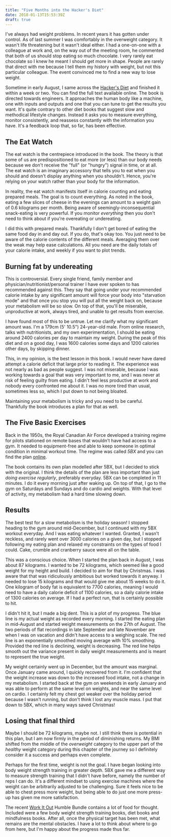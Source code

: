 ```yaml
---
title: "Five Months into the Hacker's Diet"
date: 2018-01-13T15:53:39Z
draft: true
---
```


I've always had weight problems. In recent years it has gotten under control. As
of last summer I was comfortably in the overweight category. It wasn't life
threatening but it wasn't ideal either. I had a one-on-one with a colleague at
work and, on the way out of the meeting room, he commented that both of us
should stop eating so much chocolate. I very rarely eat chocolate so I knew he
meant I should get more in shape. People are rarely that direct with me because
I tell them my history with weight, but not this particular colleague. The event
convinced me to find a new way to lose weight.

Sometime in early August, I same across the [Hacker's
Diet](http://www.fourmilab.ch/hackdiet/) and finished it within a week or two.
You can find the full text available online. The book is directed towards
engineers. It approaches the human body like a machine, one with inputs and
outputs and one that you can tune to get the results you want. It's quite
contrary to other diet books that suggest slow and methodical lifestyle changes.
Instead it asks you to measure everything, monitor consistently, and reassess
constantly with the information you have. It's a feedback loop that, so far, has
been effective.

## The Eat Watch

The eat watch is the centrepiece introduced in the book. The theory is that some
of us are predispositioned to eat more (or less) than our body needs because we
don't receive the "full" (or "hungry") signal in time, or at all. The eat watch
is an imaginary accessory that tells you to eat when you should and doesn't
display anything when you shouldn't. Hence, you're relying on your watch rather
than your body for the information.

In reality, the eat watch manifests itself in calorie counting and eating
prepared meals. The goal is to count everything. As noted in the book, eating a
few slices of cheese in the evenings can amount to a weight gain of 0.6
kilograms per month. Being aware of seemingly-inconsequential snack-eating is
very powerful.  If you monitor *everything* then you don't need to think about
if you're overeating or undereating.

I did this with prepared meals. Thankfully I don't get bored of eating the same
food day in and day out. If you do, that's okay too. You just need to be aware
of the calorie contents of the different meals. Averaging them over the weak may
help ease calculations. All you need are the daily totals of your calorie
intake, and weekly if you want to plot trends.

## Burning fat by undereating

This is controversial. Every single friend, family member and
physician/nutritionist/personal trainer I have ever spoken to has recommended
against this. They say that going under your recommended calorie intake by any
significant amount will force your body into "starvation mode" and that once you
stop you will put all the weight back on, because your metabolism will be so
slow. On top of that, you'll be miserable, unproductive at work, always tired,
and unable to get results from exercise.

I have found most of this to be untrue. Let me clarify what my significant
amount was. I'm a 179cm (5' 10.5") 24-year-old male. From online research, talks
with nutritionists, and my own experimentation, I should be eating around 2400
calories per day to maintain my weight. During the peak of this diet and on a
good day, I was 1600 calories some days and 1200 calories other days, by
skipping dinner.

This, in my opinion, is the best lesson in this book. I would never have dared
attempt a calorie deficit that large prior to reading it. The experience was not
nearly as bad as people suggest. I was not miserable, because I was working
towards a goal that was very important to me, and I was never at risk of feeling
guilty from eating. I didn't feel less productive at work and nobody every
confronted me about it. I was no more tired than usual, sometimes less so, which
I put down to not being bloated.

Maintaining your metabolism is tricky and you need to be careful. Thankfully the
book introduces a plan for that as well.

## The Five Basic Exercises

Back in the 1950s, the Royal Canadian Air Force developed a training regime for
pilots stationed on remote bases that wouldn't have had access to a gym. It
needed to equipment-free and able to keep someone in optimal condition in
minimal workout time. The regime was called *5BX* and you can find the plan
[online](http://fit450.com/HTML/5BX_Intro.html).

The book contains its own plan modelled after 5BX, but I decided to stick with
the original. I think the details of the plan are less important than just
*doing exercise regularly*, preferably everyday. 5BX can be completed in 11
minutes. I do it every morning just after waking up. On top of that, I go to the
gym on Saturdays and Sundays and do cardio and weights. With that level of
activity, my metabolism had a hard time slowing down.

## Results

The best test for a slow metabolism is the holiday season! I stopped heading to
the gym around mid-December, but I continued with my 5BX workout everyday. And I
was eating whatever I wanted. Granted, I wasn't reckless, and rarely went over
3000 calories on a given day, but I stopped following my eating plan and relaxed
my constraints on the types of food I could. Cake, crumble and cranberry sauce
were all on the table.

This was a conscious choice. When I started the plan back in August, I was about
87 kilograms. I wanted to be 72 kilograms, which seemed like a good weight for
my height and build. I decided to aim for that by Christmas. I was aware that
that was ridiculously ambitious but worked towards it anyway. I needed to lose
15 kilograms and that would give me about 15 weeks to do it. One kilogram of
body fat is equivalent to 7700 calories, meaning I would need to have a daily
calorie deficit of 1100 calories, so a daily calorie intake of 1300 calories on
average. If I had a perfect run, that is certainly possible to hit.

I didn't hit it, but I made a big dent. This is a plot of my progress. The blue
line is my actual weight as recorded every morning. I started the eating plan in
mid-August and started weight measurements on the 27th of August. The two
periods of flat recordings in late September and late November are when I was on
vacation and didn't have access to a weighing scale. The red line is an
exponentially smoothed moving average with 10% smoothing. Provided the red line
is declining, weight is decreasing. The red line helps smooth out the variance
present in daily weight measurements and is meant to represent the true weight.

My weight certainly went up in December, but the amount was marginal. Once
January came around, I quickly recovered from it. I'm confident that the weight
increase was down to the increased food intake, not a change in my metabolism. I
started back at the gym on weekends in early January and was able to perform at
the same level on weights, and near the same level on cardio. I certainly felt
my chest got weaker over the holiday period because I wasn't running, but don't
think I lost any muscle mass. I put that down to 5BX, which in many ways saved
Christmas!

## Losing that final third

Maybe I should be 72 kilograms, maybe not. I still think there is potential in
this plan, but I am now firmly in the period of diminishing returns. My BMI
shifted from the middle of the *overweight* category to the upper part of the
*healthy* weight category during this chapter of the journey so I definitely
consider it a success and perhaps even complete.

Perhaps for the first time, weight is not the goal. I have began looking into
body weight strength training in greater depth. 5BX gave me a different way to
measure strength training that I didn't have before, namely the number of reps I
can do. It's a different mindset to using exercise machines where the weight can
be arbitrarily adjusted to be challenging. Sure it feels nice to be able to
chest press more weight, but being able to do just one more press-up has given
me more satisfaction.

The recent [Work It Out](https://www.humblebundle.com/books/work-it-out-books)
Humble Bundle contains a lot of food for thought. Included were a few body
weight strength training books, diet books and mindfulness books. After all,
once the physical target has been met, what remains are the mental obstacles. I
have a lot to think about where to go from here, but I'm happy about the
progress made thus far.
